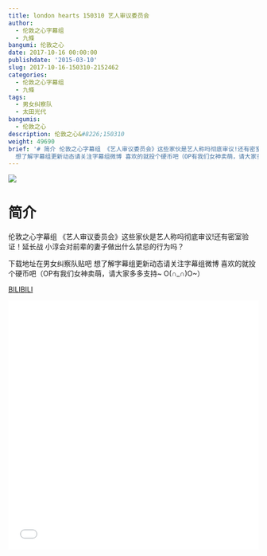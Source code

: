 ```yaml
---
title: london hearts 150310 艺人审议委员会
author:
  - 伦敦之心字幕组
  - 九條
bangumi: 伦敦之心
date: 2017-10-16 00:00:00
publishdate: '2015-03-10'
slug: 2017-10-16-150310-2152462
categories:
  - 伦敦之心字幕组
  - 九條
tags:
  - 男女纠察队
  - 太田光代
bangumis:
  - 伦敦之心
description: 伦敦之心&#8226;150310
weight: 49690
brief: '# 简介 伦敦之心字幕组 《艺人审议委员会》这些家伙是艺人称吗彻底审议!还有密室验证！延长战 小淳会对前辈的妻子做出什么禁忌的行为吗？ 下载地址在男女纠察队贴吧
  想了解字幕组更新动态请关注字幕组微博 喜欢的就投个硬币吧（OP有我们女神卖萌，请大家多多支持~ O(∩_∩)O~）'
---
```


![](https://i.imgur.com/qkPbPez.jpg)

# 简介  
伦敦之心字幕组 《艺人审议委员会》这些家伙是艺人称吗彻底审议!还有密室验证！延长战 小淳会对前辈的妻子做出什么禁忌的行为吗？


下载地址在男女纠察队贴吧 想了解字幕组更新动态请关注字幕组微博 喜欢的就投个硬币吧（OP有我们女神卖萌，请大家多多支持~ O(∩_∩)O~）

  [BILIBILI](https://www.bilibili.com/video/av2152462/)


<div class="vcontainer">  <iframe class='video' src="//www.bilibili.com/blackboard/player.html?aid=2152462" width="100%" height="500" frameborder="0" allowfullscreen="allowfullscreen"></iframe></div>
